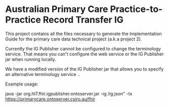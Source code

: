 # Australian Primary Care Practice-to-Practice Record Transfer IG

This project contains all the files necessary to generate the Implementation Guide for the primary care data technical project 
(a.k.a project 2). 

Currently the IG Publisher cannot be configured to change the terminology service. That means you can't configure the web
service or the IG Publisher jar when running locally.

We have a modified version of the IG Publisher jar that allows you to specify an alternative terminology service ..

Example usage:

java -jar org.hl7.fhir.igpublisher.ontoserver.jar -ig <directory containging ig.json control file>/ig.json" -tx https://primarycare.ontoserver.csiro.au/fhir


